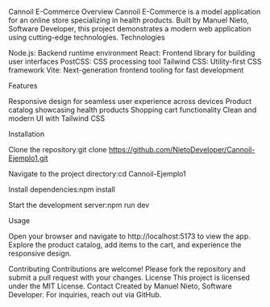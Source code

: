 Cannoil E-Commerce
Overview
Cannoil E-Commerce is a model application for an online store specializing in health products. Built by Manuel Nieto, Software Developer, this project demonstrates a modern web application using cutting-edge technologies.
Technologies

Node.js: Backend runtime environment
React: Frontend library for building user interfaces
PostCSS: CSS processing tool
Tailwind CSS: Utility-first CSS framework
Vite: Next-generation frontend tooling for fast development

Features

Responsive design for seamless user experience across devices
Product catalog showcasing health products
Shopping cart functionality
Clean and modern UI with Tailwind CSS

Installation

Clone the repository:git clone https://github.com/NietoDeveloper/Cannoil-Ejemplo1.git


Navigate to the project directory:cd Cannoil-Ejemplo1


Install dependencies:npm install


Start the development server:npm run dev



Usage

Open your browser and navigate to http://localhost:5173 to view the app.
Explore the product catalog, add items to the cart, and experience the responsive design.

Contributing
Contributions are welcome! Please fork the repository and submit a pull request with your changes.
License
This project is licensed under the MIT License.
Contact
Created by Manuel Nieto, Software Developer. For inquiries, reach out via GitHub.